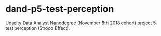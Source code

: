 # dand-p5-test-perception
Udacity Data Analyst Nanodegree (November 6th 2018 cohort) project 5 test perception (Stroop Effect). 
